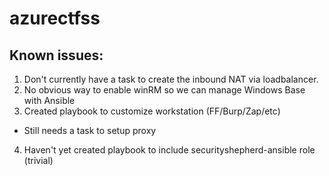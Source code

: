 # azurectfss

## Known issues:
1. Don't currently have a task to create the inbound NAT via loadbalancer.
2. No obvious way to enable winRM so we can manage Windows Base with Ansible
3. Created playbook to customize workstation (FF/Burp/Zap/etc)
 * Still needs a task to setup proxy
4. Haven't yet created playbook to include securityshepherd-ansible role (trivial)

